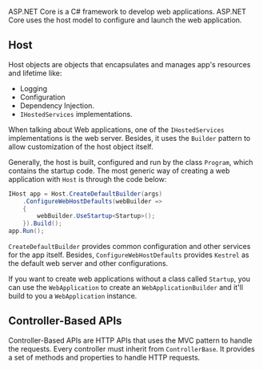 ASP.NET Core is a C# framework to develop web applications. ASP.NET Core uses the host model to configure and launch the web application.
## Host

Host objects are objects that encapsulates and manages app's resources and lifetime like:
- Logging
- Configuration
- Dependency Injection.
- `IHostedServices` implementations.

When talking about Web applications, one of the `IHostedServices` implementations is the web server. Besides, it uses the `Builder` pattern to allow customization of the host object itself. 

Generally, the host is built, configured and run by the class `Program`, which contains the startup code.  The most generic way of creating a web application with `Host` is through the code below:

```c#
IHost app = Host.CreateDefaultBuilder(args)  
    .ConfigureWebHostDefaults(webBuilder =>  
    {  
	    webBuilder.UseStartup<Startup>();        
    }).Build();  
app.Run();
```

`CreateDefaultBuilder` provides common configuration and other services for the app itself. Besides, `ConfigureWebHostDefaults` provides `Kestrel` as the default web server and other configurations.

If you want to create web applications without a class called `Startup`, you can use the `WebApplication` to create an `WebApplicationBuilder` and it'll build to you a `WebApplication` instance.

## Controller-Based APIs

Controller-Based APIs are HTTP APIs that uses the MVC pattern to handle the requests. Every controller must inherit from `ControllerBase`. It provides a set of methods and properties to handle HTTP requests.

